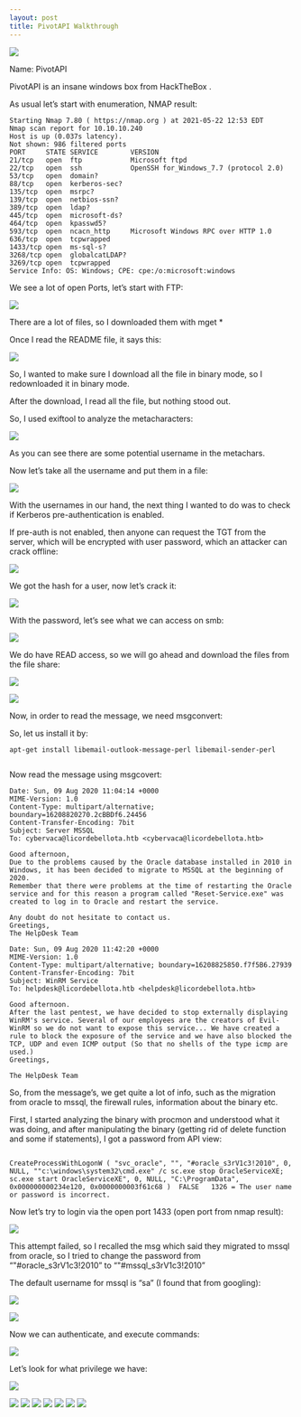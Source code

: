 ```yaml
---
layout: post
title: PivotAPI Walkthrough  
---
```


![](/images/2021-11-11-pivot/0.png)

Name: PivotAPI

PivotAPI is an insane windows box from HackTheBox .

As usual let’s start with enumeration, NMAP result:

```
Starting Nmap 7.80 ( https://nmap.org ) at 2021-05-22 12:53 EDT
Nmap scan report for 10.10.10.240
Host is up (0.037s latency).
Not shown: 986 filtered ports
PORT     STATE SERVICE        VERSION
21/tcp   open  ftp            Microsoft ftpd
22/tcp   open  ssh            OpenSSH for_Windows_7.7 (protocol 2.0)
53/tcp   open  domain?
88/tcp   open  kerberos-sec?
135/tcp  open  msrpc?
139/tcp  open  netbios-ssn?
389/tcp  open  ldap?
445/tcp  open  microsoft-ds?
464/tcp  open  kpasswd5?
593/tcp  open  ncacn_http     Microsoft Windows RPC over HTTP 1.0
636/tcp  open  tcpwrapped
1433/tcp open  ms-sql-s?
3268/tcp open  globalcatLDAP?
3269/tcp open  tcpwrapped
Service Info: OS: Windows; CPE: cpe:/o:microsoft:windows
```

We see a lot of open Ports, let’s start with FTP:


![](/images/2021-11-11-pivot/1.png)

There are a lot of files, so I downloaded them with mget *

Once I read the README file, it says this:

![](/images/2021-11-11-pivot/2.png)

So, I wanted to make sure I download all the file in binary mode, so I redownloaded it in binary mode.

After the download, I read all the file, but nothing stood out.

So, I used exiftool to analyze the metacharacters: 

![](/images/2021-11-11-pivot/3.png)

As you can see there are some potential username in the metachars.

Now let’s take all the username and put them in a file:

![](/images/2021-11-11-pivot/4.png)

With the usernames in our hand, the next thing I wanted to do was to check if Kerberos pre-authentication is enabled.

If pre-auth is not enabled, then anyone can request the TGT from the server, which will be encrypted with user password, which an attacker can crack offline:



![](/images/2021-11-11-pivot/5.png)

We got the hash for a user, now let’s crack it:

![](/images/2021-11-11-pivot/6.png)

With the password, let’s see what we can access on smb:

![](/images/2021-11-11-pivot/7.png)

We do have READ access, so we will go ahead and download the files from the file share:

![](/images/2021-11-11-pivot/8.png)


![](/images/2021-11-11-pivot/9.png)

Now, in order to read the message, we need msgconvert:

So, let us install it by: 

```
apt-get install libemail-outlook-message-perl libemail-sender-perl


```

Now read the message using msgcovert:

```
Date: Sun, 09 Aug 2020 11:04:14 +0000
MIME-Version: 1.0
Content-Type: multipart/alternative; boundary=16208820270.2cBBDf6.24456
Content-Transfer-Encoding: 7bit
Subject: Server MSSQL
To: cybervaca@licordebellota.htb <cybervaca@licordebellota.htb>

Good afternoon,
Due to the problems caused by the Oracle database installed in 2010 in Windows, it has been decided to migrate to MSSQL at the beginning of 2020.
Remember that there were problems at the time of restarting the Oracle service and for this reason a program called "Reset-Service.exe" was created to log in to Oracle and restart the service.
 
Any doubt do not hesitate to contact us.
Greetings,
The HelpDesk Team
```

```
Date: Sun, 09 Aug 2020 11:42:20 +0000
MIME-Version: 1.0
Content-Type: multipart/alternative; boundary=16208825850.f7f5B6.27939
Content-Transfer-Encoding: 7bit
Subject: WinRM Service
To: helpdesk@licordebellota.htb <helpdesk@licordebellota.htb>

Good afternoon. 
After the last pentest, we have decided to stop externally displaying WinRM's service. Several of our employees are the creators of Evil-WinRM so we do not want to expose this service... We have created a rule to block the exposure of the service and we have also blocked the TCP, UDP and even ICMP output (So that no shells of the type icmp are used.)
Greetings,

The HelpDesk Team
```

So, from the message’s, we get quite a lot of info, such as the migration from oracle to mssql, the firewall rules, information about the binary etc.

First, I started analyzing the binary with procmon and understood what it was doing, and after manipulating the binary (getting rid of delete function and some if statements), I got a password from API view:
```

CreateProcessWithLogonW ( "svc_oracle", "", "#oracle_s3rV1c3!2010", 0, NULL, ""c:\windows\system32\cmd.exe" /c sc.exe stop OracleServiceXE; sc.exe start OracleServiceXE", 0, NULL, "C:\ProgramData", 0x000000000234e120, 0x0000000003f61c68 )  FALSE   1326 = The user name or password is incorrect.
```


Now let’s try to login via the open port 1433 (open port from nmap result):


![](/images/2021-11-11-pivot/10.png)

This attempt failed, so I recalled the msg which said they migrated to mssql from oracle, so I tried to change the password from “"#oracle_s3rV1c3!2010” to “"#mssql_s3rV1c3!2010”

The default username for mssql is “sa” (I found that from googling):

![](/images/2021-11-11-pivot/11.png)

![](/images/2021-11-11-pivot/12.png)

Now we can authenticate, and execute commands: 

![](/images/2021-11-11-pivot/13.png)

Let’s look for what privilege we have: 

![](/images/2021-11-11-pivot/14.png)


![](/images/2021-11-11-pivot/15.png)
![](/images/2021-11-11-pivot/16.png)
![](/images/2021-11-11-pivot/17.png)
![](/images/2021-11-11-pivot/18.png)
![](/images/2021-11-11-pivot/19.png)
![](/images/2021-11-11-pivot/20.png)
![](/images/2021-11-11-pivot/21.png)
